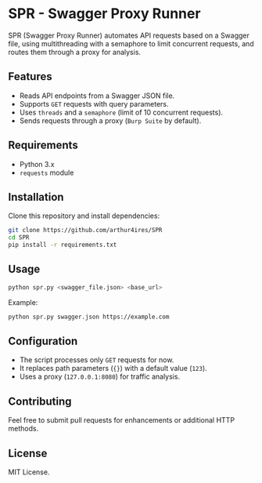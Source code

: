 # SPR - Swagger Proxy Runner

SPR (Swagger Proxy Runner) automates API requests based on a Swagger file, using multithreading with a semaphore to limit concurrent requests, and routes them through a proxy for analysis.

## Features
- Reads API endpoints from a Swagger JSON file.
- Supports `GET` requests with query parameters.
- Uses `threads` and a `semaphore` (limit of 10 concurrent requests).
- Sends requests through a proxy (`Burp Suite` by default).

## Requirements
- Python 3.x
- `requests` module

## Installation
Clone this repository and install dependencies:
```sh
git clone https://github.com/arthur4ires/SPR
cd SPR
pip install -r requirements.txt
```

## Usage
```sh
python spr.py <swagger_file.json> <base_url>
```
Example:
```sh
python spr.py swagger.json https://example.com
```

## Configuration
- The script processes only `GET` requests for now.
- It replaces path parameters (`{}`) with a default value (`123`).
- Uses a proxy (`127.0.0.1:8080`) for traffic analysis.

## Contributing
Feel free to submit pull requests for enhancements or additional HTTP methods.

## License
MIT License.
